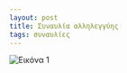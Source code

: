 ```yaml
---
layout: post
title: Συναυλία αλληλεγγύης
tags: συναυλίες
---
```


![Εικόνα 1](https://chief.github.io/public/images/lives/09-09-2023.jpg)
